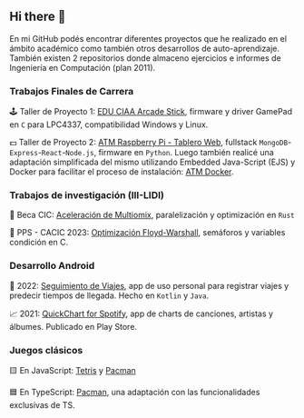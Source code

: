 ## Hi there 👋
En mi GitHub podés encontrar diferentes proyectos que he realizado en el ámbito académico como también otros desarrollos de auto-aprendizaje. También existen 2 repositorios donde almaceno ejercicios e informes de Ingeniería en Computación (plan 2011).

### Trabajos Finales de Carrera
🕹️ Taller de Proyecto 1: [EDU CIAA Arcade Stick](https://github.com/sergiocld99/EDU-CIAA-Arcade-Stick), firmware y driver GamePad en `C` para LPC4337, compatibilidad Windows y Linux.

💵 Taller de Proyecto 2: [ATM Raspberry Pi - Tablero Web](https://github.com/tpII/2023-G3-ATM-RPIWeb), fullstack `MongoDB`-`Express`-`React`-`Node.js`, firmware en `Python`. Luego también realicé una adaptación simplificada del mismo utilizando Embedded Java-Script (EJS) y Docker para facilitar el proceso de instalación: [ATM Docker](https://github.com/sergiocld99/ATM-Docker).

### Trabajos de investigación (III-LIDI)
🧬 Beca CIC: [Aceleración de Multiomix](https://github.com/sergiocld99/ggca), paralelización y optimización en `Rust`

📑 PPS - CACIC 2023: [Optimización Floyd-Warshall](https://github.com/sergiocld99/CACIC-FloydWarshall), semáforos y variables condición en C.

### Desarrollo Android 
🚌 2022: [Seguimiento de Viajes](https://github.com/sergiocld99/android-colectilog), app de uso personal para registrar viajes y predecir tiempos de llegada. Hecho en `Kotlin` y `Java`.

📈 2021: [QuickChart for Spotify](https://play.google.com/store/apps/details?id=cs10.apps.android.statsforspotify&hl=es_HN&gl=US), app de charts de canciones, artistas y álbumes. Publicado en Play Store.


### Juegos clásicos
🟨 En JavaScript: [Tetris](https://github.com/sergiocld99/TetrisGame) y [Pacman](https://github.com/sergiocld99/Pacman)

🟦 En TypeScript: [Pacman](https://github.com/sergiocld99/Pacman-TS), una adaptación con las funcionalidades exclusivas de TS.

<!--
**sergiocld99/sergiocld99** is a ✨ _special_ ✨ repository because its `README.md` (this file) appears on your GitHub profile.

Here are some ideas to get you started:

- 🔭 I’m currently working on ...
- 🌱 I’m currently learning ...
- 👯 I’m looking to collaborate on ...
- 🤔 I’m looking for help with ...
- 💬 Ask me about ...
- 📫 How to reach me: ...
- 😄 Pronouns: ...
- ⚡ Fun fact: ...
-->
